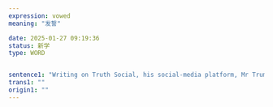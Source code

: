 ```yaml
---
expression: vowed
meaning: "发誓"

date: 2025-01-27 09:19:36
status: 新学
type: WORD


sentence1: "Writing on Truth Social, his social-media platform, Mr Trump also vowed to take other measures, including travel restrictions, and said the tariffs would be increased to 50% after a week."
trans1: ""
origin1: ""
---
```

